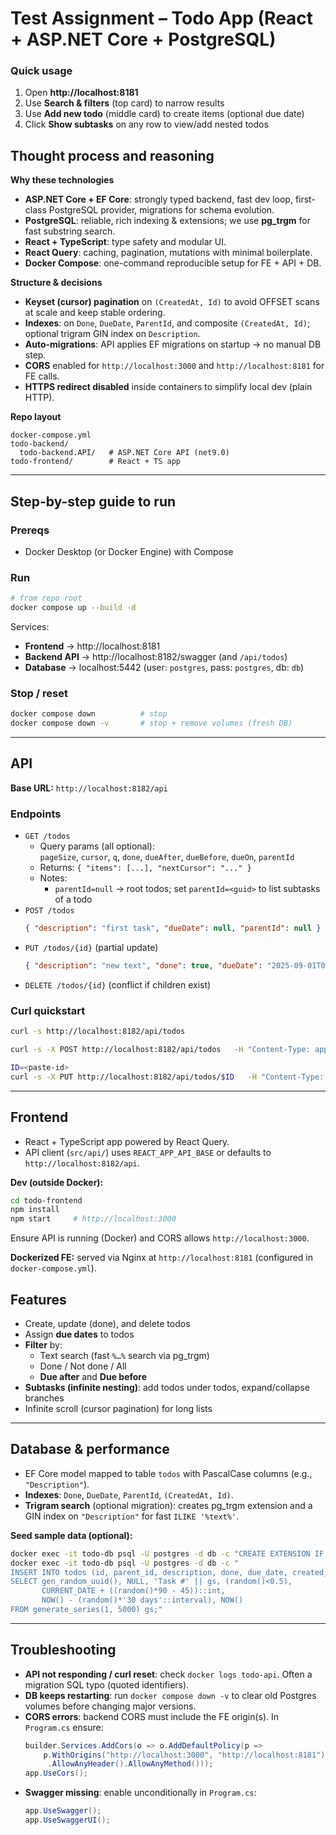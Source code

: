 # Test Assignment – Todo App (React + ASP.NET Core + PostgreSQL)

### Quick usage

1. Open **http://localhost:8181**
2. Use **Search & filters** (top card) to narrow results  
3. Use **Add new todo** (middle card) to create items (optional due date)  
4. Click **Show subtasks** on any row to view/add nested todos

## Thought process and reasoning

**Why these technologies**  
- **ASP.NET Core + EF Core**: strongly typed backend, fast dev loop, first-class PostgreSQL provider, migrations for schema evolution.
- **PostgreSQL**: reliable, rich indexing & extensions; we use **pg_trgm** for fast substring search.
- **React + TypeScript**: type safety and modular UI.
- **React Query**: caching, pagination, mutations with minimal boilerplate.
- **Docker Compose**: one-command reproducible setup for FE + API + DB.

**Structure & decisions**  
- **Keyset (cursor) pagination** on `(CreatedAt, Id)` to avoid OFFSET scans at scale and keep stable ordering.
- **Indexes**: on `Done`, `DueDate`, `ParentId`, and composite `(CreatedAt, Id)`; optional trigram GIN index on `Description`.
- **Auto-migrations**: API applies EF migrations on startup → no manual DB step.
- **CORS** enabled for `http://localhost:3000` and `http://localhost:8181` for FE calls.
- **HTTPS redirect disabled** inside containers to simplify local dev (plain HTTP).

**Repo layout**
```
docker-compose.yml
todo-backend/
  todo-backend.API/   # ASP.NET Core API (net9.0)
todo-frontend/        # React + TS app
```

---

## Step-by-step guide to run

### Prereqs
- Docker Desktop (or Docker Engine) with Compose

### Run
```bash
# from repo root
docker compose up --build -d
```
Services:
- **Frontend** → http://localhost:8181  
- **Backend API** → http://localhost:8182/swagger  (and `/api/todos`)  
- **Database** → localhost:5442  (user: `postgres`, pass: `postgres`, db: `db`)

### Stop / reset
```bash
docker compose down          # stop
docker compose down -v       # stop + remove volumes (fresh DB)
```

---

## API

**Base URL:** `http://localhost:8182/api`

### Endpoints
- `GET /todos`
  - Query params (all optional):  
    `pageSize`, `cursor`, `q`, `done`, `dueAfter`, `dueBefore`, `dueOn`, `parentId`  
  - Returns: `{ "items": [...], "nextCursor": "..." }`
  - Notes:
    - `parentId=null` → root todos; set `parentId=<guid>` to list subtasks of a todo
- `POST /todos`
  ```json
  { "description": "first task", "dueDate": null, "parentId": null }
  ```
- `PUT /todos/{id}` (partial update)
  ```json
  { "description": "new text", "done": true, "dueDate": "2025-09-01T00:00:00Z", "parentId": null }
  ```
- `DELETE /todos/{id}` (conflict if children exist)

### Curl quickstart
```bash
curl -s http://localhost:8182/api/todos

curl -s -X POST http://localhost:8182/api/todos   -H "Content-Type: application/json"   -d '{"description":"wash dishes"}'

ID=<paste-id>
curl -s -X PUT http://localhost:8182/api/todos/$ID   -H "Content-Type: application/json"   -d '{"done": true}'
```

---

## Frontend

- React + TypeScript app powered by React Query.
- API client (`src/api/`) uses `REACT_APP_API_BASE` or defaults to `http://localhost:8182/api`.

**Dev (outside Docker):**
```bash
cd todo-frontend
npm install
npm start     # http://localhost:3000
```
Ensure API is running (Docker) and CORS allows `http://localhost:3000`.

**Dockerized FE:** served via Nginx at `http://localhost:8181` (configured in `docker-compose.yml`).

## Features

- Create, update (done), and delete todos
- Assign **due dates** to todos
- **Filter** by:
  - Text search (fast `%…%` search via pg_trgm)
  - Done / Not done / All
  - **Due after** and **Due before**
- **Subtasks (infinite nesting)**: add todos under todos, expand/collapse branches
- Infinite scroll (cursor pagination) for long lists

---

## Database & performance

- EF Core model mapped to table `todos` with PascalCase columns (e.g., `"Description"`).
- **Indexes**: `Done`, `DueDate`, `ParentId`, `(CreatedAt, Id)`.
- **Trigram search** (optional migration): creates pg_trgm extension and a GIN index on `"Description"` for fast `ILIKE '%text%'`.

**Seed sample data (optional):**
```bash
docker exec -it todo-db psql -U postgres -d db -c "CREATE EXTENSION IF NOT EXISTS pgcrypto;"
docker exec -it todo-db psql -U postgres -d db -c "
INSERT INTO todos (id, parent_id, description, done, due_date, created_at, updated_at)
SELECT gen_random_uuid(), NULL, 'Task #' || gs, (random()<0.5),
       CURRENT_DATE + ((random()*90 - 45))::int,
       NOW() - (random()*'30 days'::interval), NOW()
FROM generate_series(1, 5000) gs;"
```

---

## Troubleshooting

- **API not responding / curl reset**: check `docker logs todo-api`. Often a migration SQL typo (quoted identifiers).
- **DB keeps restarting**: run `docker compose down -v` to clear old Postgres volumes before changing major versions.
- **CORS errors**: backend CORS must include the FE origin(s). In `Program.cs` ensure:
  ```csharp
  builder.Services.AddCors(o => o.AddDefaultPolicy(p =>
      p.WithOrigins("http://localhost:3000", "http://localhost:8181")
       .AllowAnyHeader().AllowAnyMethod()));
  app.UseCors();
  ```
- **Swagger missing**: enable unconditionally in `Program.cs`:
  ```csharp
  app.UseSwagger();
  app.UseSwaggerUI();
  ```


